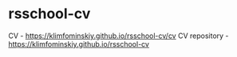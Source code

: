 # rsschool-cv
CV - https://klimfominskiy.github.io/rsschool-cv/cv
CV repository - https://klimfominskiy.github.io/rsschool-cv